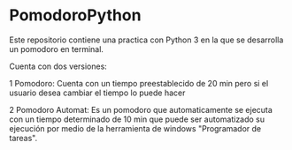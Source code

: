 # PomodoroPython

Este repositorio contiene una practica con Python 3 en la que se desarrolla un pomodoro en terminal.

Cuenta con dos versiones:

1 Pomodoro: Cuenta con un tiempo preestablecido de 20 min pero si el usuario desea cambiar el tiempo lo puede hacer

2 Pomodoro Automat: Es un pomodoro que automaticamente se ejecuta con un tiempo determinado de 10 min que puede ser automatizado su ejecución por medio de la herramienta de windows "Programador de tareas".
